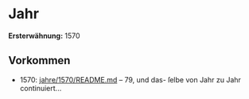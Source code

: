 # Jahr

**Ersterwähnung:** 1570

## Vorkommen
- 1570: [jahre/1570/README.md](../jahre/1570/README.md) – 79, und das-
ſelbe von Jahr zu Jahr continuiert...
